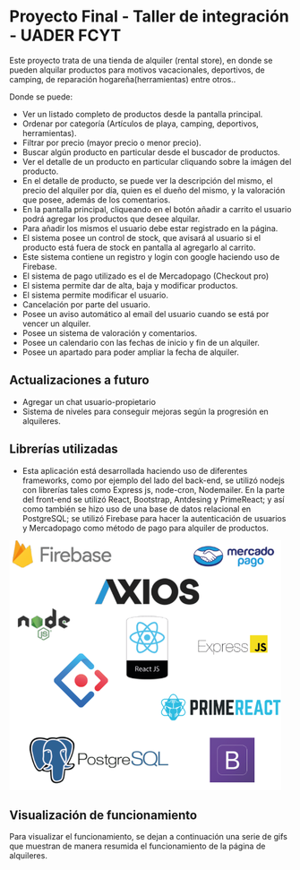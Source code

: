 # Proyecto Final - Taller de integración - UADER FCYT 

Este proyecto trata de una tienda de alquiler (rental store), en donde se pueden alquilar productos para motivos vacacionales, deportivos, de camping, de reparación hogareña(herramientas) entre otros.. 

Donde se puede:
- Ver un listado completo de productos desde la pantalla principal.
- Ordenar por categoría (Artículos de playa, camping, deportivos, herramientas).
- Filtrar por precio (mayor precio o menor precio).
- Buscar algún producto en particular desde el buscador de productos.
- Ver el detalle de un producto en particular cliquando sobre la imágen del producto.
- En el detalle de producto, se puede ver la descripción del mismo, el precio del alquiler por día, quien es el dueño del mismo, y la valoración que posee, además de los comentarios.
- En la pantalla principal, cliqueando en el botón añadir a carrito el usuario podrá agregar los productos que desee alquilar.
- Para añadir los mismos el usuario debe estar registrado en la página.
- El sistema posee un control de stock, que avisará al usuario si el producto está fuera de stock en pantalla al agregarlo al carrito.
- Este sistema contiene un registro y login con google haciendo uso de Firebase.
- El sistema de pago utilizado es el de Mercadopago (Checkout pro)
- El sistema permite dar de alta, baja y modificar productos.
- El sistema permite modificar el usuario.
- Cancelación por parte del usuario.
- Posee un aviso automático al email del usuario cuando se está por vencer un alquiler.
- Posee un sistema de valoración y comentarios.
- Posee un calendario con las fechas de inicio y fin de un alquiler.
- Posee un apartado para poder ampliar la fecha de alquiler.

## Actualizaciones a futuro

- Agregar un chat usuario-propietario
- Sistema de niveles para conseguir mejoras según la progresión en alquileres.


## Librerías utilizadas

- Esta aplicación está desarrollada haciendo uso de diferentes frameworks, como por ejemplo del lado del back-end, se utilizó nodejs con librerías tales como Express js, node-cron, Nodemailer. En la parte del front-end se utilizó React, Bootstrap, Antdesing y PrimeReact; y así como también se hizo uso de una base de datos relacional en PostgreSQL; se utilizó Firebase para hacer la autenticación de usuarios y Mercadopago como método de pago para alquiler de productos.

![](front/public/librerias.PNG)

## Visualización de funcionamiento

Para visualizar el funcionamiento, se dejan a continuación una serie de gifs que muestran de manera resumida el funcionamiento de la página de alquileres.